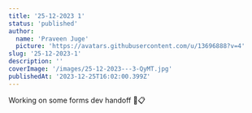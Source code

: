 ```yaml
---
title: '25-12-2023 1'
status: 'published'
author:
  name: 'Praveen Juge'
  picture: 'https://avatars.githubusercontent.com/u/13696888?v=4'
slug: '25-12-2023-1'
description: ''
coverImage: '/images/25-12-2023---3-QyMT.jpg'
publishedAt: '2023-12-25T16:02:00.399Z'
---
```


Working on some forms dev handoff 🔨📋